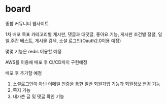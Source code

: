 # board
종합 커뮤니티 웹사이트

1차 배포 목표 카테고리별 게시판, 댓글과 대댓글, 좋아요 기능, 게시판 조건별 정렬, 일일,주간 베스트, 게시물 검색, 소셜 로그인(Oauth2.0이용 예정)

몇몇 기능은 redis 이용할 예정

AWS를 이용해 배포 후 CI/CD까지 구현예정

배포 후 추가할 예정
1. 소셜로그인이 아닌 이메일 인증을 통한 일반 회원가입 기능과 회원정보 변경 기능
2. 쪽지 기능
3. 내가쓴 글 및 댓글 확인 기능


